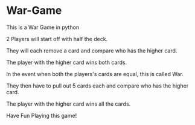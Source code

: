 # War-Game
This is a War Game in python

2 Players will start off with half the deck.

They will each remove a card and compare who has the higher card. 

The player with the higher card wins both cards.

In the event when both the players's cards are equal, this is called War.

They then have to pull out 5 cards each and compare who has the higher card.

The player with the higher card wins all the cards.

Have Fun Playing this game!
